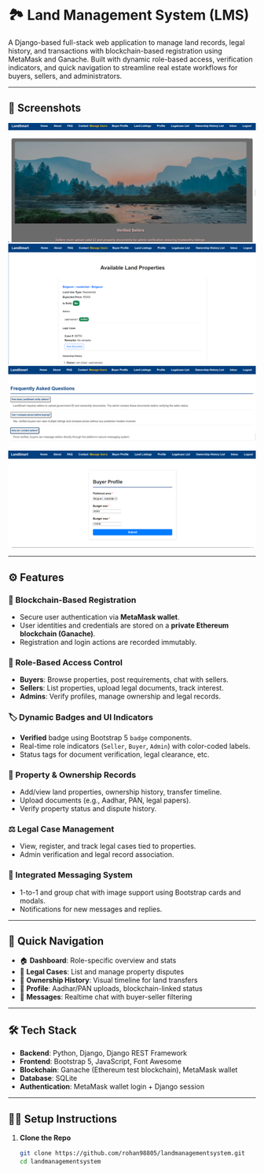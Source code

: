 # 🏞️ Land Management System (LMS)

A Django-based full-stack web application to manage land records, legal history, and transactions with blockchain-based registration using MetaMask and Ganache. Built with dynamic role-based access, verification indicators, and quick navigation to streamline real estate workflows for buyers, sellers, and administrators.

---

## 📸 Screenshots

![Dashboard](asserts/i1.png)
![Property Details](asserts/i2.png)
![Ownership History](asserts/i3.png)
![Legal Case Section](asserts/i4.png)

---

## ⚙️ Features

### 🔐 Blockchain-Based Registration
- Secure user authentication via **MetaMask wallet**.
- User identities and credentials are stored on a **private Ethereum blockchain (Ganache)**.
- Registration and login actions are recorded immutably.

### 👥 Role-Based Access Control
- **Buyers**: Browse properties, post requirements, chat with sellers.
- **Sellers**: List properties, upload legal documents, track interest.
- **Admins**: Verify profiles, manage ownership and legal records.

### 🏷️ Dynamic Badges and UI Indicators
- **Verified** badge using Bootstrap 5 `badge` components.
- Real-time role indicators (`Seller`, `Buyer`, `Admin`) with color-coded labels.
- Status tags for document verification, legal clearance, etc.

### 📁 Property & Ownership Records
- Add/view land properties, ownership history, transfer timeline.
- Upload documents (e.g., Aadhar, PAN, legal papers).
- Verify property status and dispute history.

### ⚖️ Legal Case Management
- View, register, and track legal cases tied to properties.
- Admin verification and legal record association.

### 💬 Integrated Messaging System
- 1-to-1 and group chat with image support using Bootstrap cards and modals.
- Notifications for new messages and replies.

---

## 🧭 Quick Navigation

- 🏠 **Dashboard**: Role-specific overview and stats
- 📜 **Legal Cases**: List and manage property disputes
- 🧾 **Ownership History**: Visual timeline for land transfers
- 👤 **Profile**: Aadhar/PAN uploads, blockchain-linked status
- 💬 **Messages**: Realtime chat with buyer-seller filtering

---

## 🛠️ Tech Stack

- **Backend**: Python, Django, Django REST Framework
- **Frontend**: Bootstrap 5, JavaScript, Font Awesome
- **Blockchain**: Ganache (Ethereum test blockchain), MetaMask wallet
- **Database**: SQLite 
- **Authentication**: MetaMask wallet login + Django session

---

## 🧑‍💻 Setup Instructions

1. **Clone the Repo**
   ```bash
   git clone https://github.com/rohan98805/landmanagementsystem.git
   cd landmanagementsystem

